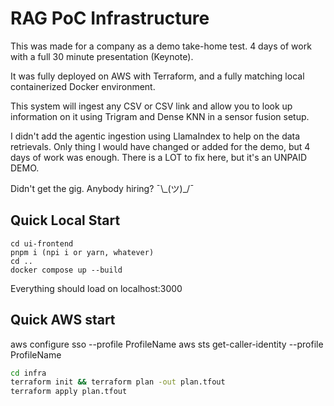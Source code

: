 
# RAG PoC Infrastructure

This was made for a company as a demo take-home test. 4 days of work with a full 30 minute presentation (Keynote).

It was fully deployed on AWS with Terraform, and a fully matching local containerized Docker environment. 

This system will ingest any CSV or CSV link and allow you to look up information on it using Trigram and Dense KNN in a sensor fusion setup.

I didn't add the agentic ingestion using LlamaIndex to help on the data retrievals. Only thing I would have changed or added for the demo, but 4 days of work was enough. There is a LOT to fix here, but it's an UNPAID DEMO. 

Didn't get the gig. Anybody hiring? ¯\\\_(ツ)_/¯

## Quick Local Start

```
cd ui-frontend
pnpm i (npi i or yarn, whatever)
cd ..
docker compose up --build
```
Everything should load on localhost:3000

## Quick AWS start

aws configure sso --profile ProfileName
aws sts get-caller-identity --profile ProfileName

```bash
cd infra
terraform init && terraform plan -out plan.tfout
terraform apply plan.tfout
```


